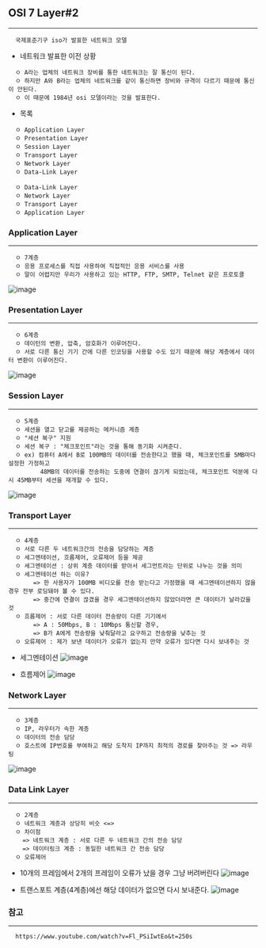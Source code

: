 ## OSI 7 Layer#2
---
```
  국제표준기구 iso가 발표한 네트워크 모델
```
+ 네트워크 발표한 이전 상황
```
  ㅇ A라는 업체의 네트워크 장비를 통한 네트워크는 잘 통신이 된다.
  ㅇ 하지만 A와 B라는 업체의 네트워크를 같이 통신하면 장비와 규격이 다르기 때문에 통신이 안된다.
  ㅇ 이 때문에 1984년 osi 모델이라는 것을 발표한다.
```
 
+ 목록
```
  ㅇ Application Layer
  ㅇ Presentation Layer
  ㅇ Session Layer
  ㅇ Transport Layer
  ㅇ Network Layer
  ㅇ Data-Link Layer
  
  ㅇ Data-Link Layer
  ㅇ Network Layer
  ㅇ Transport Layer
  ㅇ Application Layer
```

### Application Layer
---
```
  ㅇ 7계층
  ㅇ 응용 프로세스를 직접 사용하여 직접적인 응용 서비스를 사용
  ㅇ 말이 어렵지만 우리가 사용하고 있는 HTTP, FTP, SMTP, Telnet 같은 프로토콜
```
![image](https://user-images.githubusercontent.com/76584547/131274750-251fcf3f-3dfa-4cdb-8d62-e0b153975be2.png)


### Presentation Layer
---
```
  ㅇ 6계층
  ㅇ 데이턴의 변환, 압축, 암호화가 이루어진다.
  ㅇ 서로 다른 통신 기기 간에 다른 인코딩을 사용할 수도 있기 때문에 해당 계층에서 데이터 변환이 이루어진다.
```
![image](https://user-images.githubusercontent.com/76584547/131274859-713c23f3-9670-4c10-a828-30231254c5b6.png)


### Session Layer
---
```
  ㅇ 5계층
  ㅇ 세션을 열고 닫고를 제공하는 메커니즘 계층
  ㅇ "세션 복구" 지원
  ㅇ 세션 복구 : "체크포인트"라는 것을 통해 동기화 시켜준다.
  ㅇ ex) 컴퓨터 A에서 B로 100MB의 데이터를 전송한다고 했을 때, 체크포인트를 5MB마다 설정한 가정하고
         48MB의 데이터를 전송하는 도중에 연결이 끊기게 되었는데, 체크포인트 덕분에 다시 45MB부터 세션을 재개할 수 있다.
```
![image](https://user-images.githubusercontent.com/76584547/131275588-c3a4773e-4750-43f2-99ac-61bbaa5ea640.png)



### Transport Layer
---
```
  ㅇ 4계층
  ㅇ 서로 다른 두 네트워크간의 전송을 담당하는 계층
  ㅇ 세그멘테이션, 흐름제어, 오류제어 등을 제공
  ㅇ 세그멘테이션 : 상위 계층 데이터를 받아서 세그먼트라는 단위로 나누는 것을 의미
  ㅇ 세그멘테이션 하는 이유? 
       => 한 사용자가 100MB 비디오를 전송 받는다고 가정했을 때 세그멘테이션하지 않을 경우 전부 로딩돼야 볼 수 있다.
       => 중간에 연결이 끊겼을 경우 세그멘테이션하지 않았더라면 큰 데이터가 날라갔을 것
  ㅇ 흐름제어 : 서로 다른 데이터 전송량이 다른 기기에서 
       => A : 50Mbps, B : 10Mbps 통신할 경우,
       => B가 A에게 전송량을 낮춰달라고 요구하고 전송량을 낮추는 것
  ㅇ 오류제어 : 제가 보낸 데이터가 오류가 없는지 만약 오류가 있다면 다시 보내주는 것
```
+ 세그멘테이션
![image](https://user-images.githubusercontent.com/76584547/131275574-b7662a17-3235-4d10-9fb7-f5cce3560f2a.png)

+ 흐름제어
![image](https://user-images.githubusercontent.com/76584547/131276340-e56b520c-fcfc-47bb-86d7-f7b2f5ebdb99.png)


### Network Layer
---
```
  ㅇ 3계층
  ㅇ IP, 라우터가 속한 계층
  ㅇ 데이터의 전송 담당
  ㅇ 호스트에 IP번호를 부여하고 해당 도착지 IP까지 최적의 경로를 찾아주는 것 => 라우팅
```
![image](https://user-images.githubusercontent.com/76584547/131276668-24e7aa41-e5f3-4034-9751-cc8777ec0263.png)


### Data Link Layer
---
```
  ㅇ 2계층
  ㅇ 네트워크 계층과 상당히 비슷 <=> 
  ㅇ 차이점 
    => 네트워크 계층 : 서로 다른 두 네트워크 간의 전송 담당
    => 데이터링크 계층 : 동일한 네트워크 간 전송 담당
  ㅇ 오류제어 
```
+ 10개의 프레임에서 2개의 프레임이 오류가 났을 경우 그냥 버려버린다
![image](https://user-images.githubusercontent.com/76584547/131276960-43bd815e-ce4c-4af3-b6be-9070aae23934.png)

+ 트랜스포트 계층(4계층)에선 해당 데이터가 없으면 다시 보내준다.
![image](https://user-images.githubusercontent.com/76584547/131277018-6b55c52e-d1a6-4bec-8194-117ff29369ac.png)

 
### 참고
---
```
  https://www.youtube.com/watch?v=Fl_PSiIwtEo&t=250s
```
